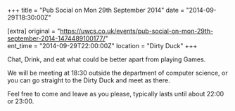 +++
title = "Pub Social on Mon 29th September 2014"
date = "2014-09-29T18:30:00Z"

[extra]
original = "https://uwcs.co.uk/events/pub-social-on-mon-29th-september-2014-1474489100177/"    
ent_time = "2014-09-29T22:00:00Z"
location = "Dirty Duck"
+++

Chat, Drink, and eat what could be better apart from playing Games.

We will be meeting at 18:30 outside the department of computer science, or you can go straight to the Dirty Duck and meet as there.

Feel free to come and leave as you please, typically lasts until about 22:00 or 23:00.

